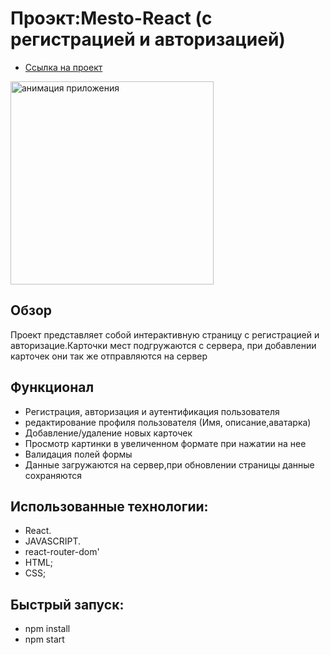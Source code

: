 # Проэкт:Mesto-React (с регистрацией и авторизацией)

- [Ссылка на проект](https://vladimir-snimshikov.github.io/react-mestoauth/#/sign-up)

<a href="https://vladimir-snimshikov.github.io/react-mestoauth/#/sign-in"><img width="325" src="./src/images/readmegif.gif" alt="анимация приложения" border="0" /></a>

## Обзор

Проект представляет собой интерактивную страницу с регистрацией и авторизацие.Карточки мест подгружаются с сервера, при добавлении карточек они так же отправляются на сервер

## Функционал

- Регистрация, авторизация и аутентификация пользователя
- редактирование профиля пользователя (Имя, описание,аватарка)
- Добавление/удаление новых карточек
- Просмотр картинки в увеличенном формате при нажатии на нее
- Валидация полей формы
- Данные загружаются на сервер,при обновлении страницы данные сохраняются

## Использованные технологии:

- React.
- JAVASCRIPT.
- react-router-dom'
- HTML;
- CSS;

## Быстрый запуск:

- npm install
- npm start
